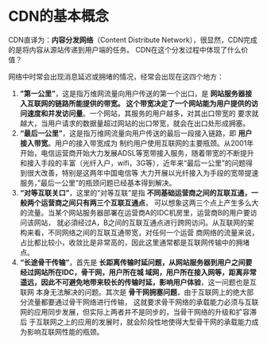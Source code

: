 CDN的基本概念
=================================================================
CDN直译为：**内容分发网络**（Content Distribute Network），很显然，CDN完成的是将内容从源站传递到用户端的任务。
CDN在这个分发过程中体现了什么价值？

网络中时常会出现消息延迟或拥堵的情况，经常会出现在这四个地方：

1. **”第一公里”**，这是指万维网流量向用户传送的第一个出口，是 **网站服务器接入互联网的链路所能提供的带宽。
这个带宽决定了一个网站能为用户提供的访问速度和并发访问量**。一个网站，其服务的用户越多，对其出口带宽的
要求就越大，当用户请求的数据量超过网站的出口带宽，就会在出口处形成拥塞。
2. **“最后一公里”**，这是指万维网流量向用户传送的最后一段接入链路，即 **用户接入带宽**。用户的接入带宽成为
制约用户使用互联网的主要瓶颈。从2001年开始，电信运营商开始大力发展ADSL等宽带接入服务，随着带宽的不断提升
和接入手段的丰富（光纤入户，wifi，3G等），近年来“最后一公里”的问题得到很大改善，特别是这两年中国电信等
大力开展以光纤接入为手段的宽带提速服务，”最后一公里”的瓶颈问题已经基本得到解决。
3. **“对等互联关口”**，这里的“对等互联”是指 **不同基础运营商之间的互联互通，一般两个运营商之间只有两三个互联互通点**，
可以想象这两三个点上产生多么大的流量。当某个网站服务器部署在运营商A的IDC机房里，运营商B的用户要访问该网站，
就必須经过A，B之间的互联互通点进行跨网访问。从互联网的架构来看，不同网络之间的互联互通带宽，对任何一个运营
商网络的流量来说，占比都比较小，收敛比是非常高的，因此这里通常都是互联网传输中的拥堵点。
4. **“长途骨干传输”**，首先是 **长距离传输时延问题，从网站服务器到用户之间要经过网站所在IDC，骨干网，用户所在城
域网，用户所在接入网等，距离非常遥远，因此不可避免地带来较长的传输时延，影响用户体验**，这一问题也是互联网
本身无法解决的问题。其次是 **骨干网拥塞问题**，由于互联网上的绝大部分流量都要通过骨干网络进行传输，
这就要求骨干网络的承载能力必须与互联网的应用同步发展，但实际上两者并不是同步的，当骨干网络的升级和扩容滞后
于互联网之上的应用的发展时，就会阶段性地使得大型骨干网的承载能力成为影响互联网性能的瓶颈。
